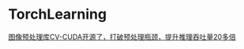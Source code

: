 # TorchLearning
[图像预处理库CV-CUDA开源了，打破预处理瓶颈，提升推理吞吐量20多倍](https://cloud.tencent.com/developer/article/2250129?areaSource=102001.19&traceId=irHqULAUdCdygUX6xIDDc)
